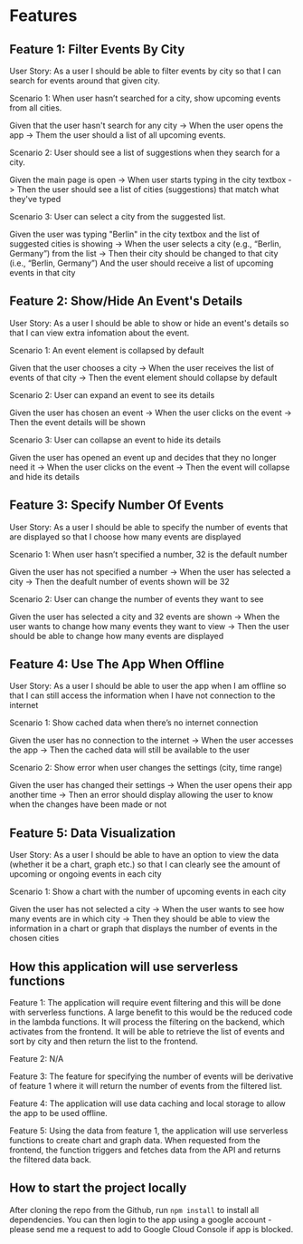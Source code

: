 # Features
## Feature 1: Filter Events By City

User Story: As a user I should be able to filter events by city so that I can search for events around that given city.

Scenario 1: When user hasn’t searched for a city, show upcoming events from all cities. 

Given that the user hasn't search for any city -> When the user opens the app -> Them the user should a list of all upcoming events.

Scenario 2: User should see a list of suggestions when they search for a city.

Given the main page is open -> When user starts typing in the city textbox -> Then the user should see a list of cities (suggestions) that match what they've typed

Scenario 3: User can select a city from the suggested list.

Given the user was typing "Berlin" in the city textbox and the list of suggested cities is showing -> When the user selects a city (e.g., “Berlin, Germany”) from the list -> Then their city should be changed to that city (i.e., “Berlin, Germany”)
And the user should receive a list of upcoming events in that city

## Feature 2: Show/Hide An Event's Details

User Story: As a user I should be able to show or hide an event's details so that I can view extra infomation about the event.

Scenario 1: An event element is collapsed by default

Given that the user chooses a city -> When the user receives the list of events of that city -> Then the event element should collapse by default

Scenario 2: User can expand an event to see its details

Given the user has chosen an event -> When the user clicks on the event -> Then the event details will be shown

Scenario 3: User can collapse an event to hide its details

Given the user has opened an event up and decides that they no longer need it -> When the user clicks on the event -> Then the event will collapse and hide its details

## Feature 3: Specify Number Of Events

User Story: As a user I should be able to specify the number of events that are displayed so that I choose how many events are displayed

Scenario 1: When user hasn’t specified a number, 32 is the default number

Given the user has not specified a number -> When the user has selected a city -> Then the deafult number of events shown will be 32

Scenario 2: User can change the number of events they want to see

Given the user has selected a city and 32 events are shown -> When the user wants to change how many events they want to view -> Then the user should be able to change how many events are displayed

## Feature 4: Use The App When Offline

User Story: As a user I should be able to user the app when I am offline so that I can still access the information when I have not connection to the internet

Scenario 1: Show cached data when there’s no internet connection

Given the user has no connection to the internet -> When the user accesses the app -> Then the cached data will still be available to the user

Scenario 2: Show error when user changes the settings (city, time range)

Given the user has changed their settings -> When the user opens their app another time -> Then an error should display allowing the user to know when the changes have been made or not

## Feature 5: Data Visualization

User Story: As a user I should be able to have an option to view the data (whether it be a chart, graph etc.) so that I can clearly see the amount of upcoming or ongoing events in each city

Scenario 1: Show a chart with the number of upcoming events in each city

Given the user has not selected a city -> When the user wants to see how many events are in which city -> Then they should be able to view the information in a chart or graph that displays the number of events in the chosen cities

## How this application will use serverless functions
Feature 1: The application will require event filtering and this will be done with serverless functions. A large benefit to this would be the reduced code in the lambda functions. It will process the filtering on the backend, which activates from the frontend. It will be able to retrieve the list of events and sort by city and then return the list to the frontend.

Feature 2: N/A

Feature 3: The feature for specifying the number of events will be derivative of feature 1 where it will return the number of events from the filtered list.

Feature 4: The application will use data caching and local storage to allow the app to be used offline.

Feature 5: Using the data from feature 1, the application will use serverless functions to create chart and graph data. When requested from the frontend, the function triggers and fetches data from the API and returns the filtered data back.

## How to start the project locally

After cloning the repo from the Github, run `npm install` to install all dependencies. You can then login to the app using a google account - please send me a request to add to Google Cloud Console if app is blocked.